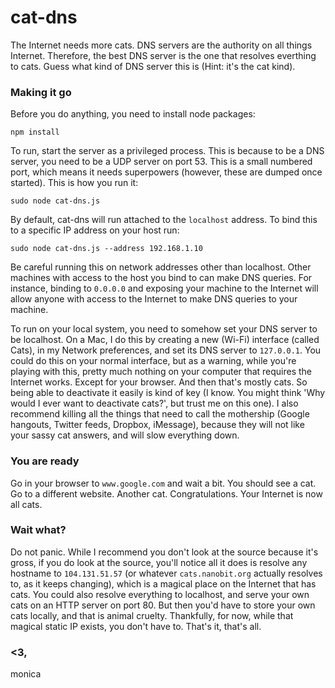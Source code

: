 cat-dns
=======

The Internet needs more cats. DNS servers are the authority on all things Internet. Therefore, the best DNS server is the one that resolves everthing to cats. Guess what kind of DNS server this is (Hint: it's the cat kind).

### Making it go

Before you do anything, you need to install node packages:
```
npm install
```

To run, start the server as a privileged process. This is because to be a DNS server, you need to be a UDP server on port 53. This is a small numbered port, which means it needs superpowers (however, these are dumped once started). This is how you run it: 

```
sudo node cat-dns.js
```

By default, cat-dns will run attached to the `localhost` address. To bind this to a specific IP address on your host run:

```
sudo node cat-dns.js --address 192.168.1.10
```

Be careful running this on network addresses other than localhost. Other
machines with access to the host you bind to can make DNS queries. For
instance, binding to `0.0.0.0` and exposing your machine to the Internet
will allow anyone with access to the Internet to make DNS queries to your
machine.

To run on your local system, you need to somehow set your DNS server to be localhost. On a Mac, I do this by creating a new (Wi-Fi) interface (called Cats), in my Network preferences, and set its DNS server to `127.0.0.1`. You could do this on your normal interface, but as a warning, while you're playing with this, pretty much nothing on your computer that requires the Internet works. Except for your browser. And then that's mostly cats. So being able to deactivate it easily is kind of key (I know. You might think 'Why would I ever want to deactivate cats?', but trust me on this one). I also recommend killing all the things that need to call the mothership (Google hangouts, Twitter feeds, Dropbox, iMessage), because they will not like your sassy cat answers, and will slow everything down.

### You are ready
Go in your browser to `www.google.com` and wait a bit. You should see a cat. Go to a different website. Another cat. Congratulations. Your Internet is now all cats.

### Wait what?
Do not panic. While I recommend you don't look at the source because it's gross, if you do look at the source, you'll notice all it does is resolve any hostname to `104.131.51.57` (or whatever `cats.nanobit.org` actually resolves to, as it keeps changing), which is a magical place on the Internet that has cats. You could also resolve everything to localhost, and serve your own cats on an HTTP server on port 80. But then you'd have to store your own cats locally, and that is animal cruelty. Thankfully, for now, while that magical static IP exists, you don't have to. 
That's it, that's all. 

### <3,
monica
